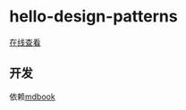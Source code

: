# hello-design-patterns

[在线查看](https://cuihairu.github.io/hello-design-patterns/)

## 开发

依赖[mdbook](https://github.com/rust-lang/mdBook)

